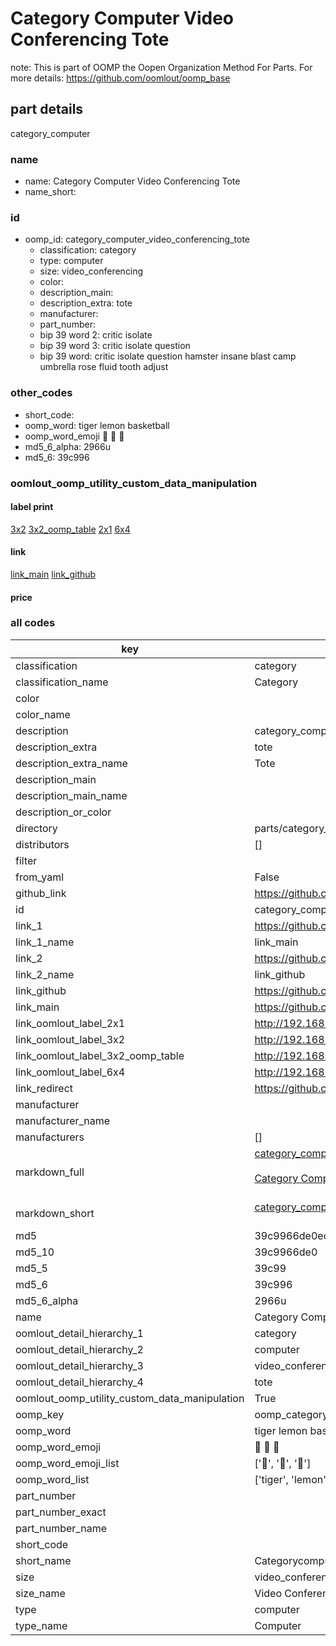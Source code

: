 # Category Computer Video Conferencing Tote  

note: This is part of OOMP the Oopen Organization Method For Parts. For more details: https://github.com/oomlout/oomp_base

##  part details
  



category_computer



### name
* name: Category Computer Video Conferencing Tote
* name_short: 
### id
* oomp_id: category_computer_video_conferencing_tote
  * classification: category
  * type: computer
  * size: video_conferencing
  * color: 
  * description_main: 
  * description_extra: tote
  * manufacturer: 
  * part_number: 
  * bip 39 word 2: critic isolate
  * bip 39 word 3: critic isolate question
  * bip 39 word: critic isolate question hamster insane blast camp umbrella rose fluid tooth adjust

### other_codes
* short_code: 
* oomp_word: tiger lemon basketball
* oomp_word_emoji :tiger: :lemon: :basketball:
* md5_6_alpha: 2966u
* md5_6: 39c996






### oomlout_oomp_utility_custom_data_manipulation
#### label print
[3x2](http://192.168.1.245:1112/?label=oomp%202966u)
[3x2_oomp_table](http://192.168.1.108:1112/?label=oomp%202966u)
[2x1](http://192.168.1.242:1112/?label=oomp%202966u)
[6x4](http://192.168.1.55:1112/?label=oomp%202966u)    

#### link

[link_main](https://github.com/oomlout/oomlout_oomp_version_1_messy/tree/main/parts/category_computer_video_conferencing_tote) [link_github](https://github.com/oomlout/oomlout_oomp_version_1_messy/tree/main/parts/category_computer_video_conferencing_tote)                             

#### price







### all codes 
| key | value |  
| --- | --- |  
| classification | category |  
| classification_name | Category |  
| color |  |  
| color_name |  |  
| description | category_computer |  
| description_extra | tote |  
| description_extra_name | Tote |  
| description_main |  |  
| description_main_name |  |  
| description_or_color |   |  
| directory | parts/category_computer_video_conferencing_tote |  
| distributors | [] |  
| filter |  |  
| from_yaml | False |  
| github_link | https://github.com/oomlout/oomlout_oomp_part_src/tree/main/parts/category_computer_video_conferencing_tote |  
| id | category_computer_video_conferencing_tote |  
| link_1 | https://github.com/oomlout/oomlout_oomp_version_1_messy/tree/main/parts/category_computer_video_conferencing_tote |  
| link_1_name | link_main |  
| link_2 | https://github.com/oomlout/oomlout_oomp_version_1_messy/tree/main/parts/category_computer_video_conferencing_tote |  
| link_2_name | link_github |  
| link_github | https://github.com/oomlout/oomlout_oomp_version_1_messy/tree/main/parts/category_computer_video_conferencing_tote |  
| link_main | https://github.com/oomlout/oomlout_oomp_version_1_messy/tree/main/parts/category_computer_video_conferencing_tote |  
| link_oomlout_label_2x1 | http://192.168.1.242:1112/?label=oomp%202966u |  
| link_oomlout_label_3x2 | http://192.168.1.245:1112/?label=oomp%202966u |  
| link_oomlout_label_3x2_oomp_table | http://192.168.1.108:1112/?label=oomp%202966u |  
| link_oomlout_label_6x4 | http://192.168.1.55:1112/?label=oomp%202966u |  
| link_redirect | https://github.com/oomlout/oomlout_oomp_version_1_messy/tree/main/parts/category_computer_video_conferencing_tote |  
| manufacturer |  |  
| manufacturer_name |  |  
| manufacturers | [] |  
| markdown_full | [category_computer_video_conferencing_tote](none)<br>[](none)<br>[Category Computer Video Conferencing Tote](none)<br><br> |  
| markdown_short | [category_computer_video_conferencing_tote](none)<br><br> |  
| md5 | 39c9966de0ec24185dba768b5f1da19e |  
| md5_10 | 39c9966de0 |  
| md5_5 | 39c99 |  
| md5_6 | 39c996 |  
| md5_6_alpha | 2966u |  
| name | Category Computer Video Conferencing Tote |  
| oomlout_detail_hierarchy_1 | category |  
| oomlout_detail_hierarchy_2 | computer |  
| oomlout_detail_hierarchy_3 | video_conferencing |  
| oomlout_detail_hierarchy_4 | tote |  
| oomlout_oomp_utility_custom_data_manipulation | True |  
| oomp_key | oomp_category_computer_video_conferencing_tote |  
| oomp_word | tiger lemon basketball |  
| oomp_word_emoji | :tiger: :lemon: :basketball: |  
| oomp_word_emoji_list | [':tiger:', ':lemon:', ':basketball:'] |  
| oomp_word_list | ['tiger', 'lemon', 'basketball'] |  
| part_number |  |  
| part_number_exact |  |  
| part_number_name |  |  
| short_code |  |  
| short_name | Categorycomputer |  
| size | video_conferencing |  
| size_name | Video Conferencing |  
| type | computer |  
| type_name | Computer |  
